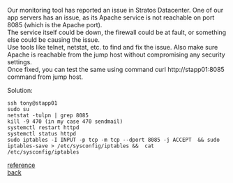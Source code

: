 Our monitoring tool has reported an issue in Stratos Datacenter. One of our app servers has an issue, as its Apache service is not reachable on port 8085 (which is the Apache port).  
The service itself could be down, the firewall could be at fault, or something else could be causing the issue.  
Use tools like telnet, netstat, etc. to find and fix the issue. Also make sure Apache is reachable from the jump host without compromising any security settings.  
Once fixed, you can test the same using command curl http://stapp01:8085 command from jump host.  

Solution:
```
ssh tony@stapp01
sudo su
netstat -tulpn | grep 8085
kill -9 470 (in my case 470 sendmail)
systemctl restart httpd
systemctl status httpd
sudo iptables -I INPUT -p tcp -m tcp --dport 8085 -j ACCEPT  && sudo iptables-save > /etc/sysconfig/iptables &&  cat /etc/sysconfig/iptables
```  
[reference](https://www.redhat.com/en/blog/iptables)  
[back](https://github.com/MederD/Kodekloud-Engineer-Tasks) 
